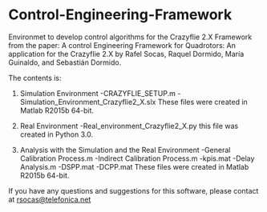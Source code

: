 # Control-Engineering-Framework
Environmet to develop control algorithms for the Crazyflie 2.X
Framework from the paper:
A control Engineering Framework for Quadrotors: An application for the Crazyflie 2.X
by Rafel Socas, Raquel Dormido, María Guinaldo, and Sebastián Dormido.

The contents is:

1) Simulation Environment
-CRAZYFLIE_SETUP.m
-Simulation_Environment_Crazyflie2_X.slx
These files were created in Matlab R2015b 64-bit.

2) Real Environment
-Real_environment_Crazyflie2_X.py
this file was created in Python 3.0.

3) Analysis with the Simulation and the Real Environment
-General Calibration Process.m
-Indirect Calibration Process.m
-kpis.mat
-Delay Analysis.m
-DSPP.mat
-DCPP.mat
These files were created in Matlab R2015b 64-bit.

If you have any questions and suggestions for this software, please contact at rsocas@telefonica.net
